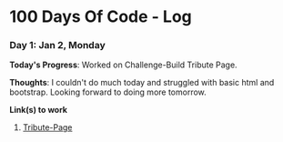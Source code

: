 # 100 Days Of Code - Log

### Day 1: Jan 2, Monday

**Today's Progress**: Worked on Challenge-Build Tribute Page.

**Thoughts**: I couldn't do much today and struggled with basic html and bootstrap. Looking forward to doing more tomorrow.

**Link(s) to work**
1. [Tribute-Page](http://codepen.io/divyanshg1207/full/aBRdwj/)

